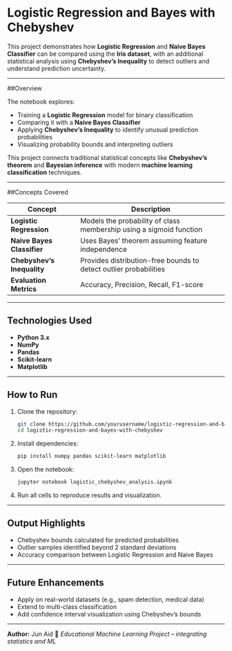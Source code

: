 # Logistic Regression and Bayes with Chebyshev

This project demonstrates how **Logistic Regression** and **Naive Bayes Classifier** can be compared using the **Iris dataset**, with an additional statistical analysis using **Chebyshev’s Inequality** to detect outliers and understand prediction uncertainty.

---

##Overview

The notebook explores:

* Training a **Logistic Regression** model for binary classification
* Comparing it with a **Naive Bayes Classifier**
* Applying **Chebyshev’s Inequality** to identify unusual prediction probabilities
* Visualizing probability bounds and interpreting outliers

This project connects traditional statistical concepts like **Chebyshev’s theorem** and **Bayesian inference** with modern **machine learning classification** techniques.

---

##Concepts Covered

| Concept                    | Description                                                         |
| -------------------------- | ------------------------------------------------------------------- |
| **Logistic Regression**    | Models the probability of class membership using a sigmoid function |
| **Naive Bayes Classifier** | Uses Bayes’ theorem assuming feature independence                   |
| **Chebyshev’s Inequality** | Provides distribution-free bounds to detect outlier probabilities   |
| **Evaluation Metrics**     | Accuracy, Precision, Recall, F1-score                               |

---

## Technologies Used

* **Python 3.x**
* **NumPy**
* **Pandas**
* **Scikit-learn**
* **Matplotlib**

---

##  How to Run

1. Clone the repository:

   ```bash
   git clone https://github.com/yourusername/logistic-regression-and-bayes-with-chebyshev.git
   cd logistic-regression-and-bayes-with-chebyshev
   ```

2. Install dependencies:

   ```bash
   pip install numpy pandas scikit-learn matplotlib
   ```

3. Open the notebook:

   ```bash
   jupyter notebook logistic_chebyshev_analysis.ipynb
   ```

4. Run all cells to reproduce results and visualization.

---

##  Output Highlights

* Chebyshev bounds calculated for predicted probabilities
* Outlier samples identified beyond 2 standard deviations
* Accuracy comparison between Logistic Regression and Naive Bayes

---

## Future Enhancements

* Apply on real-world datasets (e.g., spam detection, medical data)
* Extend to multi-class classification
* Add confidence interval visualization using Chebyshev’s bounds

---

**Author:** Jun Aid
📍 *Educational Machine Learning Project – integrating statistics and ML*
